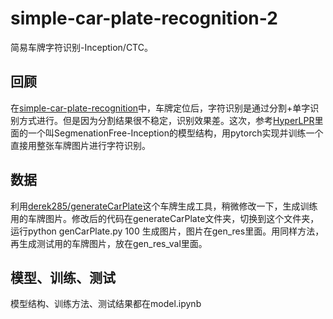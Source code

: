 # simple-car-plate-recognition-2
简易车牌字符识别-Inception/CTC。

## 回顾
在[simple-car-plate-recognition](https://github.com/airxiechao/simple-car-plate-recognition)中，车牌定位后，字符识别是通过分割+单字识别方式进行。但是因为分割结果很不稳定，识别效果差。这次，参考[HyperLPR](https://github.com/zeusees/HyperLPR)里面的一个叫SegmenationFree-Inception的模型结构，用pytorch实现并训练一个直接用整张车牌图片进行字符识别。

## 数据
利用[derek285/generateCarPlate](https://github.com/derek285/generateCarPlate)这个车牌生成工具，稍微修改一下，生成训练用的车牌图片。修改后的代码在generateCarPlate文件夹，切换到这个文件夹，运行python genCarPlate.py 100 生成图片，图片在gen_res里面。用同样方法，再生成测试用的车牌图片，放在gen_res_val里面。

## 模型、训练、测试
模型结构、训练方法、测试结果都在model.ipynb